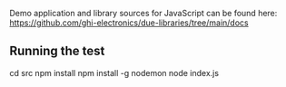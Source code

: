 Demo application and library sources for JavaScript can be found here: https://github.com/ghi-electronics/due-libraries/tree/main/docs

## Running the test
cd src
npm install
npm install -g nodemon
node index.js